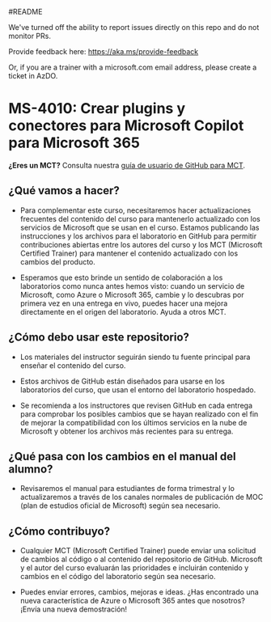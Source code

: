 #README

We've turned off the ability to report issues directly on this repo and do not monitor PRs.

Provide feedback here: https://aka.ms/provide-feedback

Or, if you are a trainer with a microsoft.com email address, please create a ticket in AzDO.

# MS-4010: Crear plugins y conectores para Microsoft Copilot para Microsoft 365

**¿Eres un MCT?** Consulta nuestra [guía de usuario de GitHub para MCT](https://microsoftlearning.github.io/MCT-User-Guide/).

## ¿Qué vamos a hacer?

- Para complementar este curso, necesitaremos hacer actualizaciones frecuentes del contenido del curso para mantenerlo actualizado con los servicios de Microsoft que se usan en el curso. Estamos publicando las instrucciones y los archivos para el laboratorio en GitHub para permitir contribuciones abiertas entre los autores del curso y los MCT (Microsoft Certified Trainer) para mantener el contenido actualizado con los cambios del producto.

- Esperamos que esto brinde un sentido de colaboración a los laboratorios como nunca antes hemos visto: cuando un servicio de Microsoft, como Azure o Microsoft 365, cambie y lo descubras por primera vez en una entrega en vivo, puedes hacer una mejora directamente en el origen del laboratorio. Ayuda a otros MCT.

## ¿Cómo debo usar este repositorio?

- Los materiales del instructor seguirán siendo tu fuente principal para enseñar el contenido del curso.

- Estos archivos de GitHub están diseñados para usarse en los laboratorios del curso, que usan el entorno del laboratorio hospedado.

- Se recomienda a los instructores que revisen GitHub en cada entrega para comprobar los posibles cambios que se hayan realizado con el fin de mejorar la compatibilidad con los últimos servicios en la nube de Microsoft y obtener los archivos más recientes para su entrega.

## ¿Qué pasa con los cambios en el manual del alumno?

- Revisaremos el manual para estudiantes de forma trimestral y lo actualizaremos a través de los canales normales de publicación de MOC (plan de estudios oficial de Microsoft) según sea necesario.

## ¿Cómo contribuyo?

- Cualquier MCT (Microsoft Certified Trainer) puede enviar una solicitud de cambios al código o al contenido del repositorio de GitHub. Microsoft y el autor del curso evaluarán las prioridades e incluirán contenido y cambios en el código del laboratorio según sea necesario.

- Puedes enviar errores, cambios, mejoras e ideas. ¿Has encontrado una nueva característica de Azure o Microsoft 365 antes que nosotros? ¡Envía una nueva demostración!
